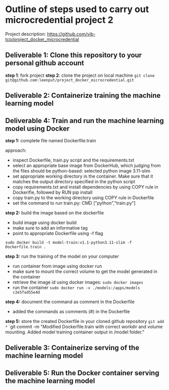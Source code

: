 # Outline of steps used to carry out microcredential project 2

Project description: https://github.com/vib-tcp/project_docker_microcredential

## Deliverable 1: Clone this repository to your personal github account
**step 1**: fork project 
**step 2**: clone the project on local machine
`git clone git@github.com:leenput/project_docker_microcredential.git`

## Deliverable 2: Containerize training the machine learning model
## Deliverable 4: Train and run the machine learning model using Docker

**step 1:** complete file named Dockerfile.train

approach:
- inspect Dockerfile, train.py script and the requirements.txt
- select an appropriate base image from DockerHub, which judging from the files should be python-based: selected python image 3.11-slim
- set appropriate working directory in the container. Make sure that it matches the output directory specified in the python script 
- copy requirements.txt and install dependencies by using COPY rule in Dockerifle, followed by RUN pip install 
- copy train.py to the working directory using COPY rule in Dockerfile
- set the command to run train.py: CMD ["python","train.py"]

**step 2:** build the image based on the dockerfile
- build image using docker build
- make sure to add an informative tag
- point to appropriate Dockerfile using -f flag

`sudo docker build -t model-train:v1.1-python3.11-slim -f Dockerfile.train .`

**step 3:** run the training of the model on your computer
- run container from image using docker run
- make sure to mount the correct volume to get the model generated in the container
- retrieve the image id using docker images:
`sudo docker images`
- run the container
`sudo docker run -v ./models:/apps/models c2e5fad55e4d`

**step 4:** document the command as comment in the Dockerfile
- added the commands as comments (#) in the Dockerfile 

**step 5:** store the created Dockerfile in your cloned github repository
`git add *`
`git commit -m "Modified Dockerfile.train with correct workdir and volume mounting. Added model training container output in /model folder."

## Deliverable 3: Containerize serving of the machine learning model
## Deliverable 5: Run the Docker container serving the machine learning model

